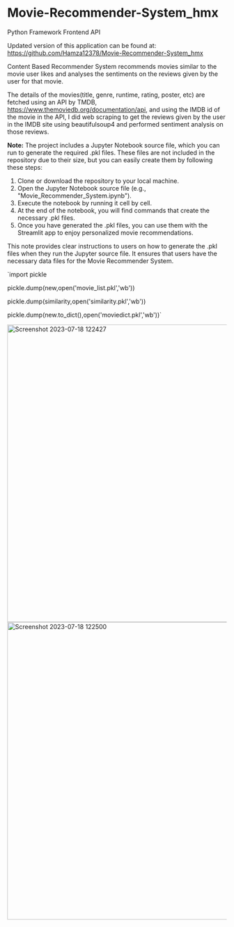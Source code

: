# Movie-Recommender-System_hmx
Python Framework Frontend API

Updated version of this application can be found at: https://github.com/Hamza12378/Movie-Recommender-System_hmx

Content Based Recommender System recommends movies similar to the movie user likes and analyses the sentiments on the reviews given by the user for that movie.

The details of the movies(title, genre, runtime, rating, poster, etc) are fetched using an API by TMDB, https://www.themoviedb.org/documentation/api, and using the IMDB id of the movie in the API, I did web scraping to get the reviews given by the user in the IMDB site using beautifulsoup4 and performed sentiment analysis on those reviews.

**Note:** The project includes a Jupyter Notebook source file, which you can run to generate the required .pkl files. These files are not included in the repository due to their size, but you can easily create them by following these steps:

1. Clone or download the repository to your local machine.
2. Open the Jupyter Notebook source file (e.g., "Movie_Recommender_System.ipynb").
3. Execute the notebook by running it cell by cell.
4. At the end of the notebook, you will find commands that create the necessary .pkl files.
5. Once you have generated the .pkl files, you can use them with the Streamlit app to enjoy personalized movie recommendations.

This note provides clear instructions to users on how to generate the .pkl files when they run the Jupyter source file. It ensures that users have the necessary data files for the Movie Recommender System.



`import pickle


pickle.dump(new,open('movie_list.pkl','wb'))


pickle.dump(similarity,open('similarity.pkl','wb'))


pickle.dump(new.to_dict(),open('moviedict.pkl','wb'))`





<img width="684" alt="Screenshot 2023-07-18 122427" src="https://github.com/Hamza12378/Movie-Recommender-System_hmx/assets/111439617/35b32b83-7845-45ea-a5d0-e89d2182586d">
<img width="684" alt="Screenshot 2023-07-18 122500" src="https://github.com/Hamza12378/Movie-Recommender-System_hmx/assets/111439617/0fe4f866-6261-48a5-a2a5-40cce14cee31">

